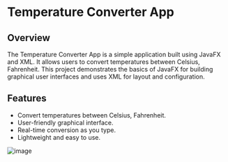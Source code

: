 # Temperature Converter App

## Overview

The Temperature Converter App is a simple application built using JavaFX and XML. It allows users to convert temperatures between Celsius, Fahrenheit.
This project demonstrates the basics of JavaFX for building graphical user interfaces and uses XML for layout and configuration.

## Features

- Convert temperatures between Celsius, Fahrenheit.
- User-friendly graphical interface.
- Real-time conversion as you type.
- Lightweight and easy to use.

  

![image](https://github.com/Srinivas-412/temperature-controller-app/assets/162046675/0635b11e-7e1b-4696-833f-0ccbc8c48b67)
